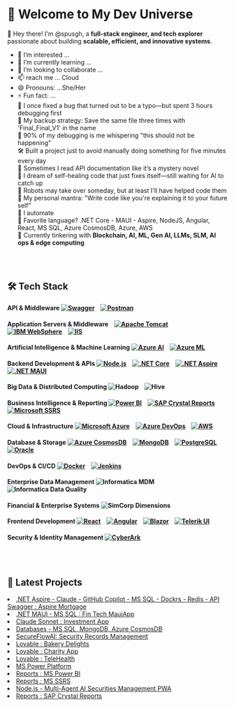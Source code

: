 # 🚀 Welcome to My Dev Universe  

👋 Hey there! I'm @spusgh, a **full-stack engineer, and tech explorer** passionate about building **scalable, efficient, and innovative systems**.
- 👀 I’m interested ...
- 🌱 I’m currently learning ...
- 💞️ I’m looking to collaborate ...
- 📫 reach me ... Cloud
- 😄 Pronouns: ...She/Her
- ⚡ Fun fact: ...<br/>
      🔧 I once fixed a bug that turned out to be a typo—but spent 3 hours debugging first<br/>
      💾 My backup strategy: Save the same file three times with 'Final_Final_V1' in the name<br/>
      🎯 90% of my debugging is me whispering "this should not be happening"<br/>
      🛠️ Built a project just to avoid manually doing something for five minutes every day<br/>
      👀 Sometimes I read API documentation like it’s a mystery novel<br/>
      📡 I dream of self-healing code that just fixes itself—still waiting for AI to catch up<br/>
      🦾 Robots may take over someday, but at least I'll have helped code them<br/>
      🚀 My personal mantra: "Write code like you're explaining it to your future self"<br/>
      🧐 I automate <br/>
      🎯 Favorite language? .NET Core - MAUI - Aspire, NodeJS, Angular, React, MS SQL, Azure CosmosDB, Azure, AWS <br/>
      🤖 Currently tinkering with **Blockchain, AI, ML, Gen AI, LLMs, SLM, AI ops & edge computing**  <br/>


<br/><br/>
## 🛠 Tech Stack  

#### **API & Middleware**  [![Swagger](https://img.shields.io/badge/-Swagger-85EA2D?style=flat&logo=swagger)](https://swagger.io/) &nbsp;&nbsp; [![Postman](https://img.shields.io/badge/-Postman-FF6C37?style=flat&logo=postman)](https://www.postman.com/) 

#### **Application Servers & Middleware**  &nbsp;&nbsp; [![Apache Tomcat](https://img.shields.io/badge/-Tomcat-333?style=flat&logo=apachetomcat)](https://tomcat.apache.org/) &nbsp;&nbsp; [![IBM WebSphere](https://img.shields.io/badge/-IBM%20WebSphere-1F70C1?style=flat&logo=ibm)](https://www.ibm.com/cloud/websphere-application-server)  &nbsp;&nbsp; [![IIS](https://img.shields.io/badge/-IIS-0078D4?style=flat&logo=microsoft)](https://learn.microsoft.com/en-us/windows-server/iis/)  

#### **Artificial Intelligence & Machine Learning** [![Azure AI](https://img.shields.io/badge/-Azure%20AI-0078D4?style=flat&logo=microsoftazure)](https://learn.microsoft.com/en-us/azure/applied-ai-services/)  &nbsp;&nbsp;  [![Azure ML](https://img.shields.io/badge/-Azure%20Machine%20Learning-0078D4?style=flat&logo=microsoftazure)](https://learn.microsoft.com/en-us/azure/machine-learning/)

#### **Backend Development & APIs**  [![Node.js](https://img.shields.io/badge/-Node.js-339933?style=flat&logo=node.js)](https://nodejs.org/)  &nbsp;&nbsp; [![.NET Core](https://img.shields.io/badge/-.NET%20Core-512BD4?style=flat&logo=dotnet)](https://dotnet.microsoft.com/en-us/)  &nbsp;&nbsp; [![.NET Aspire](https://img.shields.io/badge/-.NET%20Aspire-333?style=flat&logo=dotnet)](https://learn.microsoft.com/en-us/dotnet/aspire/)  &nbsp;&nbsp; [![.NET MAUI](https://img.shields.io/badge/-.NET%20MAUI-512BD4?style=flat&logo=dotnet)](https://learn.microsoft.com/en-us/dotnet/maui/)   

#### **Big Data & Distributed Computing**  ![Hadoop](https://img.shields.io/badge/-Hadoop-333?style=flat&logo=apachehadoop)  &nbsp;&nbsp; ![Hive](https://img.shields.io/badge/-Hive-333?style=flat&logo=apachehive)  

#### **Business Intelligence & Reporting**   [![Power BI](https://img.shields.io/badge/-Power%20BI-333?style=flat&logo=powerbi)](https://powerbi.microsoft.com/en-us/)  &nbsp;&nbsp; [![SAP Crystal Reports](https://img.shields.io/badge/-SAP%20Crystal%20Reports-333?style=flat&logo=sap)](https://www.sap.com/products/technology-platform/crystal-reports.html) &nbsp;&nbsp; [![Microsoft SSRS](https://img.shields.io/badge/-SQL%20Server%20Reporting%20Services-333?style=flat&logo=microsoftsqlserver)](https://learn.microsoft.com/en-us/sql/reporting-services/)    

#### **Cloud & Infrastructure**  [![Microsoft Azure](https://img.shields.io/badge/-Azure-0078D4?style=flat&logo=microsoftazure)](https://azure.microsoft.com/en-us/) &nbsp;&nbsp; [![Azure DevOps](https://img.shields.io/badge/-Azure%20DevOps-0078D4?style=flat&logo=azuredevops)](https://azure.microsoft.com/en-us/products/devops/)  &nbsp;&nbsp; [![AWS](https://img.shields.io/badge/-AWS-232F3E?style=flat&logo=amazonaws)](https://aws.amazon.com/)  

#### **Database & Storage**  [![Azure CosmosDB](https://img.shields.io/badge/-Azure%20CosmosDB-333?style=flat&logo=microsoftazure)](https://azure.microsoft.com/en-us/products/cosmos-db/)  &nbsp;&nbsp; [![MongoDB](https://img.shields.io/badge/-MongoDB-47A248?style=flat&logo=mongodb)](https://www.mongodb.com/)  &nbsp;&nbsp; [![PostgreSQL](https://img.shields.io/badge/-PostgreSQL-336791?style=flat&logo=postgresql)](https://www.postgresql.org/)  &nbsp;&nbsp; [![Oracle](https://img.shields.io/badge/-Oracle-F80000?style=flat&logo=oracle)](https://www.oracle.com/database/)   

#### **DevOps & CI/CD** [![Docker](https://img.shields.io/badge/-Docker-2496ED?style=flat&logo=docker)](https://www.docker.com/)  &nbsp;&nbsp; [![Jenkins](https://img.shields.io/badge/-Jenkins-333?style=flat&logo=jenkins)](https://www.jenkins.io/)  

#### **Enterprise Data Management**  ![Informatica MDM](https://img.shields.io/badge/-Informatica%20MDM-333?style=flat&logo=informatica)  &nbsp;&nbsp; ![Informatica Data Quality](https://img.shields.io/badge/-Informatica%20Data%20Quality-333?style=flat&logo=informatica)  

#### **Financial & Enterprise Systems**  ![SimCorp Dimensions](https://img.shields.io/badge/-SimCorp%20Dimensions-333?style=flat&logo=simcorp)  

#### **Frontend Development**  [![React](https://img.shields.io/badge/-React-61DAFB?style=flat&logo=react)](https://react.dev/)  &nbsp;&nbsp; [![Angular](https://img.shields.io/badge/-Angular-DD0031?style=flat&logo=angular)](https://angular.io/)  &nbsp;&nbsp; [![Blazor](https://img.shields.io/badge/-Blazor-512BD4?style=flat&logo=blazor)](https://dotnet.microsoft.com/en-us/apps/aspnet/web-apps/blazor) &nbsp;&nbsp; [![Telerik UI](https://img.shields.io/badge/-Telerik-333?style=flat&logo=telerik)](https://www.telerik.com/)   

#### **Security & Identity Management** [![CyberArk](https://img.shields.io/badge/-CyberArk-0033A0?style=flat&logo=cyberark)](https://www.cyberark.com/)  

<br/><br/>

## 📢 Latest Projects  
<li><a href="https://github.com/spusgh/SaaS_Apps/tree/main/FinTech_.NETAspire">.NET Aspire - Claude - GitHub Copilot - MS SQL - Dockrs - Redis - API Swagger : Aspire Mortgage</a><br/>
<li><a href="https://github.com/spusgh/SaaS_Apps/tree/main/FinTech_MauiApp">.NET MAUI - MS SQL : Fin Tech MauiApp</a></li>
<li><a href="https://github.com/spusgh/SaaS_Apps/tree/main/AgenticCoding/Claude%20Sonnet">Claude Sonnet : Investment App</a><br/>
<li><a href="https://github.com/spusgh/Db-Scripts">Databases - MS SQL, MongoDB, Azure CosmosDB</a><br/>
<li><a href="https://github.com/spusgh/SaaS_Apps/tree/main/LangChainApps/SecureFlowAI">SecureFlowAI: Security Records Management</a> <br/>
<li><a href="https://github.com/spusgh/SaaS_Apps/tree/main/NoCodeAIApps/Lovable/BakeryDelights">Lovable : Bakery Delights</a> <br/>
<li><a href="https://github.com/spusgh/SaaS_Apps/tree/main/NoCodeAIApps/Lovable/Charity">Lovable : Charity App</a>
<li><a href="https://github.com/spusgh/SaaS_Apps/tree/main/NoCodeAIApps/Lovable/TeleHealth">Lovable : TeleHealth</a> <br/>   
<li><a href="https://github.com/spusgh/SaaS_Apps/tree/main/LowCodeAIApps/Microsoft%20Power%20Platform">MS Power Platform</a><br/>
<li><a href="https://github.com/spusgh/Business_Intelligence-Data_Analytics-Data_Visualization/tree/main/MS%20Power%20BI">Reports : MS Power BI</a><br/>
<li><a href="https://github.com/spusgh/Business_Intelligence-Data_Analytics-Data_Visualization/tree/main/MS%20SSRS">Reports : MS SSRS</a><br/>
<li><a href="https://github.com/spusgh/SaaS_Apps/tree/main/NodejsApps/AISecuritiesManagement">Node.js - Multi-Agent AI Securities Management PWA</a> <br/>
<li><a href="https://github.com/spusgh/Business_Intelligence-Data_Analytics-Data_Visualization/tree/main/SAP%20Crystal%20Reports">Reports : SAP Crystal Reports</a><br/>

<!---
## 📊 GitHub Stats  
![Your GitHub Stats](https://github-readme-stats.vercel.app/api?username=spusgh&show_icons=true&theme=radical)  
![Top Languages](https://github-readme-stats.vercel.app/api/top-langs/?username=spusgh&layout=compact&theme=radical)


spusgh/spusgh is a ✨ special ✨ repository because its `README.md` (this file) appears on your GitHub profile.
You can click the Preview link to take a look at your changes.
--->
